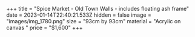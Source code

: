 +++
title = "Spice Market - Old Town Walls - includes floating ash frame"
date = 2023-01-14T22:40:21.533Z
hidden = false
image = "images/img_1780.png"
size = "93cm by 93cm"
material = "Acrylic on canvas "
price = "$1,600"
+++

